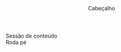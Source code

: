 <html>
  <head>
    <meta charset="utf-8"/> 
    <title> SmokeDev </title>
  </head>
  
  <body>
  <main>
    <header>Cabeçalho</header>
    <section>Sessão de conteúdo</section>
    <footer>Roda pé</footer>
  </main>
  </body>
</html>
